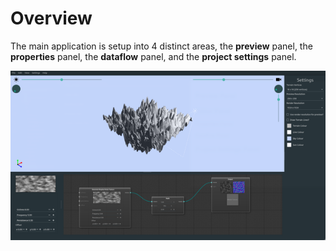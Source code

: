 # Overview

The main application is setup into 4 distinct areas, the **preview** panel, the **properties** panel, the **dataflow** panel, and the **project settings** panel.

![application](images/application.png)